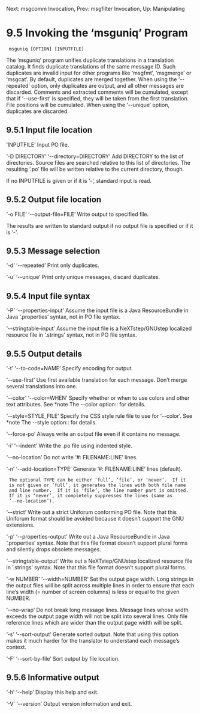 Next: msgcomm Invocation,  Prev: msgfilter Invocation,  Up: Manipulating

9.5 Invoking the ‘msguniq’ Program
==================================

     msguniq [OPTION] [INPUTFILE]

   The ‘msguniq’ program unifies duplicate translations in a translation
catalog.  It finds duplicate translations of the same message ID. Such
duplicates are invalid input for other programs like ‘msgfmt’,
‘msgmerge’ or ‘msgcat’.  By default, duplicates are merged together.
When using the ‘--repeated’ option, only duplicates are output, and all
other messages are discarded.  Comments and extracted comments will be
cumulated, except that if ‘--use-first’ is specified, they will be taken
from the first translation.  File positions will be cumulated.  When
using the ‘--unique’ option, duplicates are discarded.

9.5.1 Input file location
-------------------------

‘INPUTFILE’
     Input PO file.

‘-D DIRECTORY’
‘--directory=DIRECTORY’
     Add DIRECTORY to the list of directories.  Source files are
     searched relative to this list of directories.  The resulting ‘.po’
     file will be written relative to the current directory, though.

   If no INPUTFILE is given or if it is ‘-’, standard input is read.

9.5.2 Output file location
--------------------------

‘-o FILE’
‘--output-file=FILE’
     Write output to specified file.

   The results are written to standard output if no output file is
specified or if it is ‘-’.

9.5.3 Message selection
-----------------------

‘-d’
‘--repeated’
     Print only duplicates.

‘-u’
‘--unique’
     Print only unique messages, discard duplicates.

9.5.4 Input file syntax
-----------------------

‘-P’
‘--properties-input’
     Assume the input file is a Java ResourceBundle in Java
     ‘.properties’ syntax, not in PO file syntax.

‘--stringtable-input’
     Assume the input file is a NeXTstep/GNUstep localized resource file
     in ‘.strings’ syntax, not in PO file syntax.

9.5.5 Output details
--------------------

‘-t’
‘--to-code=NAME’
     Specify encoding for output.

‘--use-first’
     Use first available translation for each message.  Don’t merge
     several translations into one.

‘--color’
‘--color=WHEN’
     Specify whether or when to use colors and other text attributes.
     See *note The --color option:: for details.

‘--style=STYLE_FILE’
     Specify the CSS style rule file to use for ‘--color’.  See *note
     The --style option:: for details.

‘--force-po’
     Always write an output file even if it contains no message.

‘-i’
‘--indent’
     Write the .po file using indented style.

‘--no-location’
     Do not write ‘#: FILENAME:LINE’ lines.

‘-n’
‘--add-location=TYPE’
     Generate ‘#: FILENAME:LINE’ lines (default).

     The optional TYPE can be either ‘full’, ‘file’, or ‘never’.  If it
     is not given or ‘full’, it generates the lines with both file name
     and line number.  If it is ‘file’, the line number part is omitted.
     If it is ‘never’, it completely suppresses the lines (same as
     ‘--no-location’).

‘--strict’
     Write out a strict Uniforum conforming PO file.  Note that this
     Uniforum format should be avoided because it doesn’t support the
     GNU extensions.

‘-p’
‘--properties-output’
     Write out a Java ResourceBundle in Java ‘.properties’ syntax.  Note
     that this file format doesn’t support plural forms and silently
     drops obsolete messages.

‘--stringtable-output’
     Write out a NeXTstep/GNUstep localized resource file in ‘.strings’
     syntax.  Note that this file format doesn’t support plural forms.

‘-w NUMBER’
‘--width=NUMBER’
     Set the output page width.  Long strings in the output files will
     be split across multiple lines in order to ensure that each line’s
     width (= number of screen columns) is less or equal to the given
     NUMBER.

‘--no-wrap’
     Do not break long message lines.  Message lines whose width exceeds
     the output page width will not be split into several lines.  Only
     file reference lines which are wider than the output page width
     will be split.

‘-s’
‘--sort-output’
     Generate sorted output.  Note that using this option makes it much
     harder for the translator to understand each message’s context.

‘-F’
‘--sort-by-file’
     Sort output by file location.

9.5.6 Informative output
------------------------

‘-h’
‘--help’
     Display this help and exit.

‘-V’
‘--version’
     Output version information and exit.


